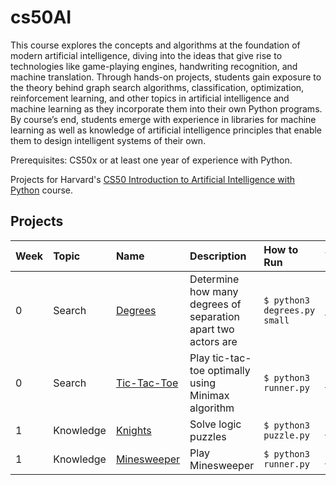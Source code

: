 # cs50AI

This course explores the concepts and algorithms at the foundation of modern artificial intelligence, diving into the ideas that give rise to technologies like game-playing engines, handwriting recognition, and machine translation. Through hands-on projects, students gain exposure to the theory behind graph search algorithms, classification, optimization, reinforcement learning, and other topics in artificial intelligence and machine learning as they incorporate them into their own Python programs. By course’s end, students emerge with experience in libraries for machine learning as well as knowledge of artificial intelligence principles that enable them to design intelligent systems of their own.

Prerequisites: CS50x or at least one year of experience with Python.

Projects for Harvard's [CS50 Introduction to Artificial Intelligence with Python](https://cs50.harvard.edu/ai/2020/) course.


## Projects

| Week | Topic            | Name                       | Description                                                        | How to Run                                                            | Video                                   |
| :--- | :--------------- | :------------------------- | :----------------------------------------------------------------- | :-------------------------------------------------------------------- | :-------------------------------------- |
| 0    | Search           | [Degrees](degrees)         | Determine how many degrees of separation apart two actors are      | `$ python3 degrees.py small`                                           | [Link](https://youtu.be/3_oP-RrmRww)    |
| 0    | Search           | [Tic-Tac-Toe](tictactoe)   | Play tic-tac-toe optimally using Minimax algorithm                 | `$ python3 runner.py`                                                  | [Link](https://youtu.be/ppmDqP7B4Mg)    |
| 1    | Knowledge        | [Knights](knights)         | Solve logic puzzles                                                | `$ python3 puzzle.py`                                                  | [Link](https://youtu.be/SE6lOGCTFVo)    |
| 1    | Knowledge        | [Minesweeper](minesweeper) | Play Minesweeper                                                   | `$ python3 runner.py`                                                  | [Link](https://youtu.be/B2mny8Y7Xag)    |
